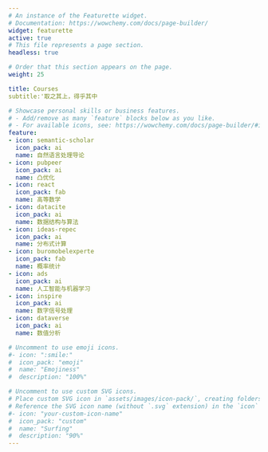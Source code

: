 ```yaml
---
# An instance of the Featurette widget.
# Documentation: https://wowchemy.com/docs/page-builder/
widget: featurette
active: true
# This file represents a page section.
headless: true

# Order that this section appears on the page.
weight: 25

title: Courses
subtitle:'取之其上，得乎其中

# Showcase personal skills or business features.
# - Add/remove as many `feature` blocks below as you like.
# - For available icons, see: https://wowchemy.com/docs/page-builder/#icons
feature:
- icon: semantic-scholar
  icon_pack: ai
  name: 自然语言处理导论
- icon: pubpeer
  icon_pack: ai
  name: 凸优化
- icon: react
  icon_pack: fab
  name: 高等数学
- icon: datacite
  icon_pack: ai
  name: 数据结构与算法
- icon: ideas-repec
  icon_pack: ai
  name: 分布式计算
- icon: buromobelexperte
  icon_pack: fab
  name: 概率统计
- icon: ads
  icon_pack: ai
  name: 人工智能与机器学习
- icon: inspire
  icon_pack: ai
  name: 数字信号处理
- icon: dataverse
  icon_pack: ai
  name: 数值分析

# Uncomment to use emoji icons.
#- icon: ":smile:"
#  icon_pack: "emoji"
#  name: "Emojiness"
#  description: "100%"  

# Uncomment to use custom SVG icons.
# Place custom SVG icon in `assets/images/icon-pack/`, creating folders if necessary.
# Reference the SVG icon name (without `.svg` extension) in the `icon` field.
#- icon: "your-custom-icon-name"
#  icon_pack: "custom"
#  name: "Surfing"
#  description: "90%"
---
```

